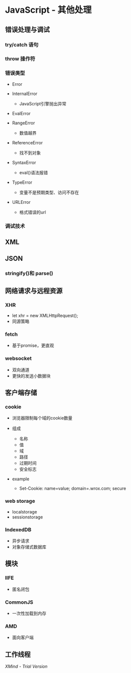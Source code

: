 # JavaScript - 其他处理

## 错误处理与调试 

### try/catch 语句

### throw 操作符

### 错误类型

- Error
- InternalError

	- JavaScript引擎抛出异常

- EvalError
- RangeError

	- 数值越界

- ReferenceError

	- 找不到对象

- SyntaxError

	- eval()语法报错

- TypeError

	- 变量不是预期类型、访问不存在

- URLError

	- 格式错误的url

### 调试技术

## XML

## JSON

### stringify()和 parse()

## 网络请求与远程资源 

### XHR 

- let xhr = new XMLHttpRequest(); 
- 同源策略

### fetch

- 基于promise，更直观

### websocket

- 双向通道
- 更快的发送小数据块

## 客户端存储

### cookie

- 浏览器限制每个域的cookie数量
- 组成

	- 名称
	- 值
	- 域
	- 路径
	- 过期时间
	- 安全标志

- example

	- Set-Cookie: name=value; domain=.wrox.com; secure

### web storage

- localstorage
- sessionstorage

### IndexedDB

- 异步请求
- 对象存储式数据库

## 模块

### IIFE

- 匿名闭包

### CommonJS

- 一次性加载到内存

### AMD

- 面向客户端

## 工作线程

*XMind - Trial Version*